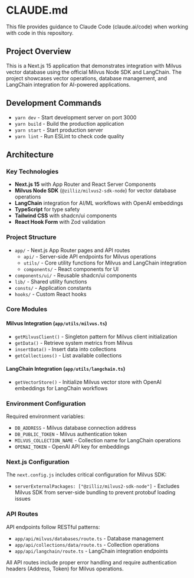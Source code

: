 # CLAUDE.md

This file provides guidance to Claude Code (claude.ai/code) when working with code in this repository.

## Project Overview

This is a Next.js 15 application that demonstrates integration with Milvus vector database using the official Milvus Node SDK and LangChain. The project showcases vector operations, database management, and LangChain integration for AI-powered applications.

## Development Commands

- `yarn dev` - Start development server on port 3000
- `yarn build` - Build the production application  
- `yarn start` - Start production server
- `yarn lint` - Run ESLint to check code quality

## Architecture

### Key Technologies
- **Next.js 15** with App Router and React Server Components
- **Milvus Node SDK** (`@zilliz/milvus2-sdk-node`) for vector database operations
- **LangChain** integration for AI/ML workflows with OpenAI embeddings
- **TypeScript** for type safety
- **Tailwind CSS** with shadcn/ui components
- **React Hook Form** with Zod validation

### Project Structure
- `app/` - Next.js App Router pages and API routes
  - `api/` - Server-side API endpoints for Milvus operations
  - `utils/` - Core utility functions for Milvus and LangChain integration
  - `components/` - React components for UI
- `components/ui/` - Reusable shadcn/ui components
- `lib/` - Shared utility functions
- `consts/` - Application constants
- `hooks/` - Custom React hooks

### Core Modules

#### Milvus Integration (`app/utils/milvus.ts`)
- `getMilvusClient()` - Singleton pattern for Milvus client initialization
- `getData()` - Retrieve system metrics from Milvus
- `insertData()` - Insert data into collections
- `getCollections()` - List available collections

#### LangChain Integration (`app/utils/langchain.ts`)
- `getVectorStore()` - Initialize Milvus vector store with OpenAI embeddings for LangChain workflows

### Environment Configuration

Required environment variables:
- `DB_ADDRESS` - Milvus database connection address
- `DB_PUBLIC_TOKEN` - Milvus authentication token
- `MILVUS_COLLECTION_NAME` - Collection name for LangChain operations
- `OPENAI_TOKEN` - OpenAI API key for embeddings

### Next.js Configuration

The `next.config.js` includes critical configuration for Milvus SDK:
- `serverExternalPackages: ["@zilliz/milvus2-sdk-node"]` - Excludes Milvus SDK from server-side bundling to prevent protobuf loading issues

### API Routes

API endpoints follow RESTful patterns:
- `app/api/milvus/databases/route.ts` - Database management
- `app/api/collections/data/route.ts` - Collection operations
- `app/api/langchain/route.ts` - LangChain integration endpoints

All API routes include proper error handling and require authentication headers (Address, Token) for Milvus operations.